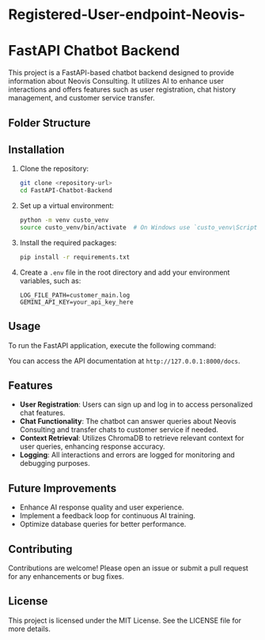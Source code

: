 # Registered-User-endpoint-Neovis-
# FastAPI Chatbot Backend

This project is a FastAPI-based chatbot backend designed to provide information about Neovis Consulting. It utilizes AI to enhance user interactions and offers features such as user registration, chat history management, and customer service transfer.

## Folder Structure


## Installation

1. Clone the repository:
   ```bash
   git clone <repository-url>
   cd FastAPI-Chatbot-Backend
   ```

2. Set up a virtual environment:
   ```bash
   python -m venv custo_venv
   source custo_venv/bin/activate  # On Windows use `custo_venv\Scripts\activate`
   ```

3. Install the required packages:
   ```bash
   pip install -r requirements.txt
   ```

4. Create a `.env` file in the root directory and add your environment variables, such as:
   ```
   LOG_FILE_PATH=customer_main.log
   GEMINI_API_KEY=your_api_key_here
   ```

## Usage

To run the FastAPI application, execute the following command:



You can access the API documentation at `http://127.0.0.1:8000/docs`.

## Features

- **User Registration**: Users can sign up and log in to access personalized chat features.
- **Chat Functionality**: The chatbot can answer queries about Neovis Consulting and transfer chats to customer service if needed.
- **Context Retrieval**: Utilizes ChromaDB to retrieve relevant context for user queries, enhancing response accuracy.
- **Logging**: All interactions and errors are logged for monitoring and debugging purposes.

## Future Improvements

- Enhance AI response quality and user experience.
- Implement a feedback loop for continuous AI training.
- Optimize database queries for better performance.

## Contributing

Contributions are welcome! Please open an issue or submit a pull request for any enhancements or bug fixes.

## License

This project is licensed under the MIT License. See the LICENSE file for more details.
